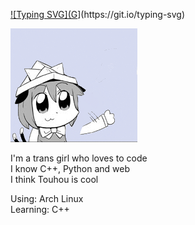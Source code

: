 [![Typing SVG](G](https://readme-typing-svg.herokuapp.com?font=Fira+Code&pause=1000&color=F74CD7&width=435&lines=Howdy!)](https://git.io/typing-svg)

![chen waving](chenwave.gif)

I'm a trans girl who loves to code<br>
I know C++, Python and web<br>
I think Touhou is cool

Using: Arch Linux<br>
Learning: C++
